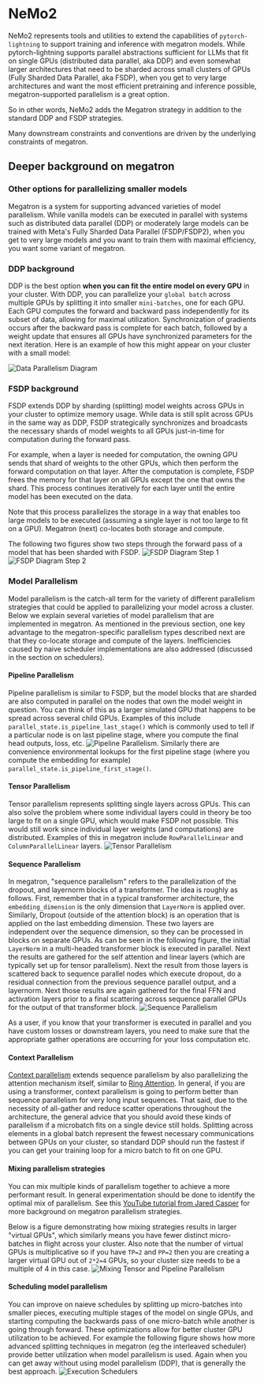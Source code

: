 # NeMo2
NeMo2 represents tools and utilities to extend the capabilities of `pytorch-lightning` to support training and inference
with megatron models. While pytorch-lightning supports parallel abstractions sufficient for LLMs that fit on single GPUs
(distributed data parallel, aka DDP) and even somewhat larger architectures that need to be sharded across small
clusters of GPUs (Fully Sharded Data Parallel, aka FSDP), when you get to very large architectures and want the most
efficient pretraining and inference possible, megatron-supported parallelism is a great option.

So in other words, NeMo2 adds the Megatron strategy in addition to the standard DDP and FSDP strategies.

Many downstream constraints and conventions are driven by the underlying constraints of megatron.

## Deeper background on megatron
### Other options for parallelizing smaller models
Megatron is a system for supporting advanced varieties of model parallelism. While vanilla models can be executed
in parallel with systems such as distributed data parallel (DDP) or moderately large models can be trained with Meta's
Fully Sharded Data Parallel (FSDP/FSDP2), when you get to very large models and you want to train them with maximal
efficiency, you want some variant of megatron.

### DDP background
DDP is the best option **when you can fit the entire model on every GPU** in your cluster. With DDP, you can
parallelize your `global batch` across multiple GPUs by splitting it into smaller `mini-batches`, one for each GPU.
Each GPU computes the forward and backward pass independently for its subset of data, allowing for maximal utilization.
Synchronization of gradients occurs after the backward pass is complete for each batch, followed by a weight update
that ensures all GPUs have synchronized parameters for the next iteration. Here is an example of how this might appear
on your cluster with a small model:

![Data Parallelism Diagram](../assets/images/megatron_background/data_parallelism.jpg)

### FSDP background
FSDP extends DDP by sharding (splitting) model weights across GPUs in your cluster to optimize memory usage.
While data is still split across GPUs in the same way as DDP, FSDP strategically synchronizes and broadcasts
the necessary shards of model weights to all GPUs just-in-time for computation during the forward pass.

For example, when a layer is needed for computation, the owning GPU sends that shard of weights to the other GPUs,
which then perform the forward computation on that layer. After the computation is complete, FSDP frees the memory for
that layer on all GPUs except the one that owns the shard. This process continues iteratively for each layer until the
entire model has been executed on the data.

Note that this process parallelizes the storage in a way that enables too large models to be executed (assuming a single
layer is not too large to fit on a GPU). Megatron (next) co-locates both storage and compute.

The following two figures show two steps through the forward pass of a model that has been sharded with FSDP.
![FSDP Diagram Step 1](../assets/images/megatron_background/fsdp_slide1.jpg)
![FSDP Diagram Step 2](../assets/images/megatron_background/fsdp_slide2.jpg)

### Model Parallelism
Model parallelism is the catch-all term for the variety of different parallelism strategies
that could be applied to parallelizing your model across a cluster. Below we explain several varieties of model
parallelism that are implemented in megatron. As mentioned in the previous section, one key advantage to the
megatron-specific parallelism types described next are that they co-locate storage and compute of the layers. Inefficiencies
caused by naive scheduler implementations are also addressed (discussed in the section on schedulers).

#### Pipeline Parallelism
Pipeline parallelism is similar to FSDP, but the model blocks that are sharded are also computed in parallel on the
nodes that own the model weight in question. You can think of this as a larger simulated GPU that happens to be spread
across several child GPUs. Examples of this include `parallel_state.is_pipeline_last_stage()` which is commonly
used to tell if a particular node is on last pipeline stage, where you compute the final head outputs, loss, etc.
![Pipeline Parallelism](../assets/images/megatron_background/pipeline_parallelism.jpg). Similarly there are convenience
environmental lookups for the first pipeline stage (where you compute the embedding for example)
`parallel_state.is_pipeline_first_stage()`.

#### Tensor Parallelism
Tensor parallelism represents splitting single layers across GPUs. This can also solve the problem where some individual
layers could in theory be too large to fit on a single GPU, which would make FSDP not possible. This would still work
since individual layer weights (and computations) are distributed. Examples of this in megatron include `RowParallelLinear` and
`ColumnParallelLinear` layers.
![Tensor Parallelism](../assets/images/megatron_background/tensor_parallelism.jpg)

#### Sequence Parallelism
In megatron, "sequence parallelism" refers to the parallelization of the dropout, and layernorm blocks of a transformer.
The idea is roughly as follows. First, remember that in a typical transformer architecture, the `embedding_dimension` is
the only dimension that `LayerNorm` is applied over. Similarly, Dropout (outside of the attention block) is an operation
that is applied on the last embedding dimension. These two layers are independent over the sequence dimension, so they
can be processed in blocks on separate GPUs. As can be seen in the following figure, the initial `LayerNorm` in a
multi-headed transformer block is executed in parallel. Next the results are gathered for the self attention and linear
layers (which are typically set up for tensor parallelism). Next the result from those layers is scattered back to
sequence parallel nodes which execute dropout, do a residual connection from the previous sequence parallel output, and
a layernorm. Next those results are again gathered for the final FFN and activation layers prior to a final scattering
across sequence parallel GPUs for the output of that transformer block.
![Sequence Parallelism](../assets/images/megatron_background/sp_korthikanti_2022_fig5.png)

As a user, if you know that your transformer is executed in parallel and you have custom losses or downstream layers,
you need to make sure that the appropriate gather operations are occurring for your loss computation etc.

#### Context Parallelism
[Context parallelism](https://docs.nvidia.com/megatron-core/developer-guide/latest/api-guide/context_parallel.html)
extends sequence parallelism by also parallelizing the attention mechanism itself, similar to
[Ring Attention](https://arxiv.org/abs/2310.01889). In general, if you are using a transformer, context parallelism is
going to perform better than sequence parallelism for very long input sequences. That said, due to the necessity of
all-gather and reduce scatter operations throughout the architecture, the general advice that you should avoid these
kinds of parallelism if a microbatch fits on a single device still holds. Splitting across elements in a global batch
represent the fewest necessary communications between GPUs on your cluster, so standard DDP should run the fastest if
you can get your training loop for a micro batch to fit on one GPU.

#### Mixing parallelism strategies
You can mix multiple kinds of parallelism together to achieve a more performant result. In general experimentation
should be done to identify the optimal mix of parallelism. See this
[YouTube tutorial from Jared Casper](https://youtu.be/gHaNUcS1_O4) for more background on megatron parallelism
strategies.

Below is a figure demonstrating how mixing strategies results in larger "virtual GPUs", which similarly means you have
fewer distinct micro-batches in flight across your cluster. Also note that the number of virtual GPUs is multiplicative
so if you have `TP=2` and `PP=2` then you are creating a larger virtual GPU out of `2*2=4` GPUs, so your cluster size
needs to be a multiple of 4 in this case.
![Mixing Tensor and Pipeline Parallelism](../assets/images/megatron_background/tensor_and_pipeline_parallelism.jpg)

#### Scheduling model parallelism
You can improve on naieve schedules by splitting up micro-batches into smaller pieces, executing multiple stages of the
model on single GPUs, and starting computing the backwards pass of one micro-batch while another is going through forward.
These optimizations allow for better cluster GPU utilization to be achieved. For example the following figure shows
how more advanced splitting techniques in megatron (eg the interleaved scheduler) provide better utilization when model
parallelism is used. Again when you can get away without using model parallelism (DDP), that is generally the best approach.
![Execution Schedulers](../assets/images/megatron_background/execution_schedulers.jpg)
